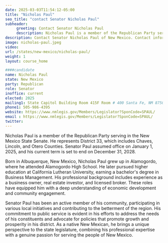 ```yaml
---
date: 2025-03-03T11:54:12-05:00
title: "Nicholas Paul"
seo_title: "contact Senator Nicholas Paul"
subheader:
     greeting: Contact Senator Nicholas Paul
     description: Nicholas Paul is a member of the Republican Party serving in the New Mexico State Senate. He represents District 33, which includes Chaves, Lincoln, and Otero Counties. Senator Paul assumed office on January 1, 2025, and his current term is set to end on December 31, 2028.
description: Contact Senator Nicholas Paul of New Mexico. Contact information for Nicholas Paul includes email address, phone number, and mailing address.
image: nicholas-paul.jpeg
video:
url: /states/new-mexico/nicholas-paul/
weight: 1
layout: course_home

####candidate
name: Nicholas Paul
state: New Mexico
party: Republican
role: Senator
inoffice: current
elected: 2025
mailing1: State Capitol Building Room 415F Room # 400 Santa Fe, NM 87501
phone1: 505-986-4395
website: https://www.nmlegis.gov/Members/Legislator?SponCode=SPAUL/
email : https://www.nmlegis.gov/Members/Legislator?SponCode=SPAUL/
twitter: 
---
```

Nicholas Paul is a member of the Republican Party serving in the New Mexico State Senate. He represents District 33, which includes Chaves, Lincoln, and Otero Counties. Senator Paul assumed office on January 1, 2025, and his current term is set to end on December 31, 2028.

Born in Albuquerque, New Mexico, Nicholas Paul grew up in Alamogordo, where he attended Alamogordo High School. He later pursued higher education at California Lutheran University, earning a bachelor's degree in Business Management. His professional background includes experience as a business owner, real estate investor, and licensed broker. These roles have equipped him with a deep understanding of economic development and community engagement.

Senator Paul has been an active member of his community, participating in various local initiatives and contributing to the betterment of the region. His commitment to public service is evident in his efforts to address the needs of his constituents and advocate for policies that promote growth and prosperity in his district. As a native New Mexican, he brings a unique perspective to the state legislature, combining his professional expertise with a genuine passion for serving the people of New Mexico.
